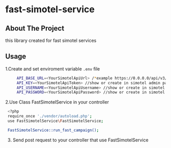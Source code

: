 # fast-simotel-service



<!-- ABOUT THE PROJECT -->
## About The Project
this library created for fast simotel services



## Usage

1.Create and set enviroment variable `.env` file
   ```sh
        API_BASE_URL=<YourSimotelApiUrl> /*example https://0.0.0.0/api/v3/autodialer/*/
        API_KEY=<YourSimotelApiToken> //show or create in simotel admin panel maintenance -> api accounts 
        API_USERNAME=<YourSimotelApiUsername> //show or create in simotel admin panel maintenance -> api accounts
        API_PASSWORD=<YourSimotelApiPassword> //show or create in simotel admin panel maintenance -> api accounts
   ```

2.Use Class FastSimotelService in your controller
   ```sh
    <?php
    require_once './vendor/autoload.php';
    use FastSimotelService\FastSimotelService;

    FastSimotelService::run_fast_campaign();
   ```
3. Send post request to your controller that use FastSimotelService
 
 
